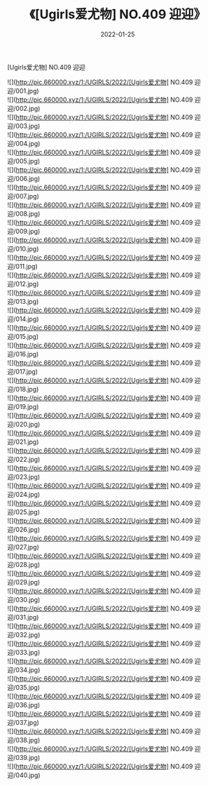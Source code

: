 ﻿---
layout: post
title:  《[Ugirls爱尤物] NO.409 迎迎》
date:   2022-01-25
img: http://pic.660000.xyz/1:/UGIRLS/2022/[Ugirls爱尤物] NO.409 迎迎/000.jpg
categories: [美女, 清纯, 唯美]
---

[Ugirls爱尤物] NO.409 迎迎

 ![](http://pic.660000.xyz/1:/UGIRLS/2022/[Ugirls爱尤物] NO.409 迎迎/001.jpg) <br>![](http://pic.660000.xyz/1:/UGIRLS/2022/[Ugirls爱尤物] NO.409 迎迎/002.jpg) <br>![](http://pic.660000.xyz/1:/UGIRLS/2022/[Ugirls爱尤物] NO.409 迎迎/003.jpg) <br>![](http://pic.660000.xyz/1:/UGIRLS/2022/[Ugirls爱尤物] NO.409 迎迎/004.jpg) <br>![](http://pic.660000.xyz/1:/UGIRLS/2022/[Ugirls爱尤物] NO.409 迎迎/005.jpg) <br>![](http://pic.660000.xyz/1:/UGIRLS/2022/[Ugirls爱尤物] NO.409 迎迎/006.jpg) <br>![](http://pic.660000.xyz/1:/UGIRLS/2022/[Ugirls爱尤物] NO.409 迎迎/007.jpg) <br>![](http://pic.660000.xyz/1:/UGIRLS/2022/[Ugirls爱尤物] NO.409 迎迎/008.jpg) <br>![](http://pic.660000.xyz/1:/UGIRLS/2022/[Ugirls爱尤物] NO.409 迎迎/009.jpg) <br>![](http://pic.660000.xyz/1:/UGIRLS/2022/[Ugirls爱尤物] NO.409 迎迎/010.jpg) <br>![](http://pic.660000.xyz/1:/UGIRLS/2022/[Ugirls爱尤物] NO.409 迎迎/011.jpg) <br>![](http://pic.660000.xyz/1:/UGIRLS/2022/[Ugirls爱尤物] NO.409 迎迎/012.jpg) <br>![](http://pic.660000.xyz/1:/UGIRLS/2022/[Ugirls爱尤物] NO.409 迎迎/013.jpg) <br>![](http://pic.660000.xyz/1:/UGIRLS/2022/[Ugirls爱尤物] NO.409 迎迎/014.jpg) <br>![](http://pic.660000.xyz/1:/UGIRLS/2022/[Ugirls爱尤物] NO.409 迎迎/015.jpg) <br>![](http://pic.660000.xyz/1:/UGIRLS/2022/[Ugirls爱尤物] NO.409 迎迎/016.jpg) <br>![](http://pic.660000.xyz/1:/UGIRLS/2022/[Ugirls爱尤物] NO.409 迎迎/017.jpg) <br>![](http://pic.660000.xyz/1:/UGIRLS/2022/[Ugirls爱尤物] NO.409 迎迎/018.jpg) <br>![](http://pic.660000.xyz/1:/UGIRLS/2022/[Ugirls爱尤物] NO.409 迎迎/019.jpg) <br>![](http://pic.660000.xyz/1:/UGIRLS/2022/[Ugirls爱尤物] NO.409 迎迎/020.jpg) <br>![](http://pic.660000.xyz/1:/UGIRLS/2022/[Ugirls爱尤物] NO.409 迎迎/021.jpg) <br>![](http://pic.660000.xyz/1:/UGIRLS/2022/[Ugirls爱尤物] NO.409 迎迎/022.jpg) <br>![](http://pic.660000.xyz/1:/UGIRLS/2022/[Ugirls爱尤物] NO.409 迎迎/023.jpg) <br>![](http://pic.660000.xyz/1:/UGIRLS/2022/[Ugirls爱尤物] NO.409 迎迎/024.jpg) <br>![](http://pic.660000.xyz/1:/UGIRLS/2022/[Ugirls爱尤物] NO.409 迎迎/025.jpg) <br>![](http://pic.660000.xyz/1:/UGIRLS/2022/[Ugirls爱尤物] NO.409 迎迎/026.jpg) <br>![](http://pic.660000.xyz/1:/UGIRLS/2022/[Ugirls爱尤物] NO.409 迎迎/027.jpg) <br>![](http://pic.660000.xyz/1:/UGIRLS/2022/[Ugirls爱尤物] NO.409 迎迎/028.jpg) <br>![](http://pic.660000.xyz/1:/UGIRLS/2022/[Ugirls爱尤物] NO.409 迎迎/029.jpg) <br>![](http://pic.660000.xyz/1:/UGIRLS/2022/[Ugirls爱尤物] NO.409 迎迎/030.jpg) <br>![](http://pic.660000.xyz/1:/UGIRLS/2022/[Ugirls爱尤物] NO.409 迎迎/031.jpg) <br>![](http://pic.660000.xyz/1:/UGIRLS/2022/[Ugirls爱尤物] NO.409 迎迎/032.jpg) <br>![](http://pic.660000.xyz/1:/UGIRLS/2022/[Ugirls爱尤物] NO.409 迎迎/033.jpg) <br>![](http://pic.660000.xyz/1:/UGIRLS/2022/[Ugirls爱尤物] NO.409 迎迎/034.jpg) <br>![](http://pic.660000.xyz/1:/UGIRLS/2022/[Ugirls爱尤物] NO.409 迎迎/035.jpg) <br>![](http://pic.660000.xyz/1:/UGIRLS/2022/[Ugirls爱尤物] NO.409 迎迎/036.jpg) <br>![](http://pic.660000.xyz/1:/UGIRLS/2022/[Ugirls爱尤物] NO.409 迎迎/037.jpg) <br>![](http://pic.660000.xyz/1:/UGIRLS/2022/[Ugirls爱尤物] NO.409 迎迎/038.jpg) <br>![](http://pic.660000.xyz/1:/UGIRLS/2022/[Ugirls爱尤物] NO.409 迎迎/039.jpg) <br>![](http://pic.660000.xyz/1:/UGIRLS/2022/[Ugirls爱尤物] NO.409 迎迎/040.jpg) <br>